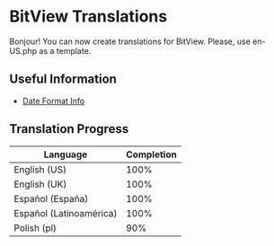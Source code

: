 
# BitView Translations

Bonjour! You can now create translations for BitView. Please, use en-US.php as a template.
## Useful Information

 - [Date Format Info](https://doc.bccnsoft.com/docs/php-docs-7-en/function.strftime.html)



## Translation Progress

| Language             | Completion                                                                |
| ----------------- | ------------------------------------------------------------------ |
| English (US) | 100% |
| English (UK) | 100% |
| Español (España) | 100% |
| Español (Latinoamérica) | 100% |
| Polish (pl) | 90% |
